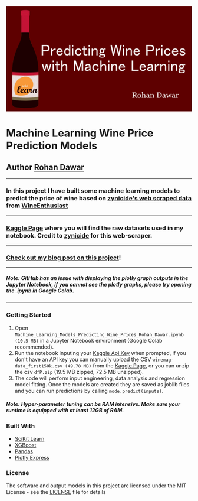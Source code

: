 ![HeaderBanner](https://raw.githubusercontent.com/Rohan-Dawar/ML-Wine-Price-Prediction/main/wineML.png)

# Machine Learning Wine Price Prediction Models
## Author [Rohan Dawar](https://www.rohandawar.com/)
---
### In this project I have built some machine learning models to predict the price of wine based on [zynicide's web scraped data](https://github.com/zackthoutt/wine-deep-learning) from [WineEnthusiast](https://www.winemag.com/)
---
### [Kaggle Page](https://www.kaggle.com/zynicide/wine-reviews) where you will find the raw datasets used in my notebook. Credit to [zynicide](https://www.kaggle.com/zynicide) for this web-scraper.
---
### [Check out my blog post on this project](https://www.rohandawar.com/post/predicting-wine-prices-with-machine-learning)!
---
##### *Note:* GitHub has an issue with displaying the plotly graph outputs in the Jupyter Notebook, if you cannot see the plotly graphs, please try opening the .ipynb in Google Colab.
---
### Getting Started
1. Open ```Machine_Learning_Models_Predicting_Wine_Prices_Rohan_Dawar.ipynb (10.5 MB)``` in a Jupyter Notebook environment (Google Colab recommended).
2. Run the notebook inputing your [Kaggle Api Key](https://www.kaggle.com/docs/api) when prompted, if you don't have an API key you can manually upload the CSV ```winemag-data_first150k.csv (49.78 MB)``` from the [Kaggle Page](https://www.kaggle.com/zynicide/wine-reviews), or you can unzip the csv ```dfP.zip``` (19.5 MB zipped, 72.5 MB unzipped).
3. The code will perform input engineering, data analysis and regression model fitting. Once the models are created they are saved as joblib files and you can run predictions by calling ```mode.predict(inputs)```.
##### *Note:* Hyper-parameter tuning can be RAM intensive. Make sure your runtime is equipped with at least 12GB of RAM.

### Built With
* [SciKit Learn](https://scikit-learn.org/stable/)
* [XGBoost](https://xgboost.readthedocs.io/en/stable/)
* [Pandas](https://pandas.pydata.org/)
* [Plotly Express](https://plotly.com/python/plotly-express/)

### License
The software and output models in this project are licensed under the MIT License - see the [LICENSE](LICENSE) file for details
